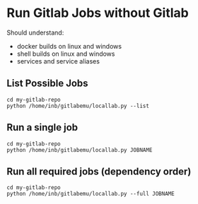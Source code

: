 # Run Gitlab Jobs without Gitlab

Should understand:

 * docker builds on linux and windows
 * shell builds on linux and windows
 * services and service aliases

## List Possible Jobs

```
cd my-gitlab-repo
python /home/inb/gitlabemu/locallab.py --list
```

## Run a single job

```
cd my-gitlab-repo
python /home/inb/gitlabemu/locallab.py JOBNAME
```

## Run all required jobs (dependency order)

```
cd my-gitlab-repo
python /home/inb/gitlabemu/locallab.py --full JOBNAME
```
